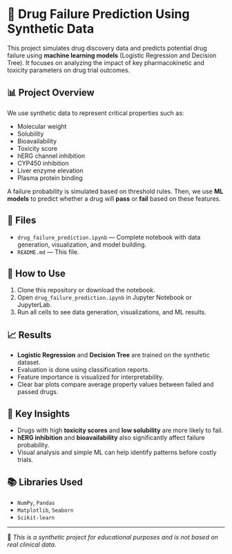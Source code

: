 # 🧪 Drug Failure Prediction Using Synthetic Data

This project simulates drug discovery data and predicts potential drug failure using **machine learning models** (Logistic Regression and Decision Tree). It focuses on analyzing the impact of key pharmacokinetic and toxicity parameters on drug trial outcomes.

## 📊 Project Overview

We use synthetic data to represent critical properties such as:

- Molecular weight
- Solubility
- Bioavailability
- Toxicity score
- hERG channel inhibition
- CYP450 inhibition
- Liver enzyme elevation
- Plasma protein binding

A failure probability is simulated based on threshold rules. Then, we use **ML models** to predict whether a drug will **pass** or **fail** based on these features.

## 📁 Files

- `drug_failure_prediction.ipynb` — Complete notebook with data generation, visualization, and model building.
- `README.md` — This file.

## 🚀 How to Use

1. Clone this repository or download the notebook.
2. Open `drug_failure_prediction.ipynb` in Jupyter Notebook or JupyterLab.
3. Run all cells to see data generation, visualizations, and ML results.

## 📈 Results

- **Logistic Regression** and **Decision Tree** are trained on the synthetic dataset.
- Evaluation is done using classification reports.
- Feature importance is visualized for interpretability.
- Clear bar plots compare average property values between failed and passed drugs.

## 📌 Key Insights

- Drugs with high **toxicity scores** and **low solubility** are more likely to fail.
- **hERG inhibition** and **bioavailability** also significantly affect failure probability.
- Visual analysis and simple ML can help identify patterns before costly trials.

## 📚 Libraries Used

- `NumPy`, `Pandas`
- `Matplotlib`, `Seaborn`
- `Scikit-learn`

---

🧠 *This is a synthetic project for educational purposes and is not based on real clinical data.*
